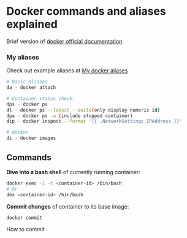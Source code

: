 Docker commands and aliases explained
======================================
Brief version of [docker official documentation](https://docs.docker.com/engine/reference/commandline/cli/)

### My aliases
Check out example aliases at [My docker aliases](https://github.com/2sang/dotfiles/blob/master/.dockerrc)
```bash
# Basic aliases
da - docker attach

# Container status check:
dps - docker ps
dl - docker ps --latest --quite(only display numeric id)
dpa - docker ps -a (include stopped container)
dip - docker inspect --format '{{ .NetworkSettings.IPAddress }}'

# docker 
di - docker images

```


Commands
--------

**Dive into a bash shell** of currently running container:
```bash
docker exec -i -t <container-id> /bin/bash
# Or
dex <container-id> /bin/bash
```

**Commit changes** of container to its base image:
```bash
docker commit
```




How to commit 
